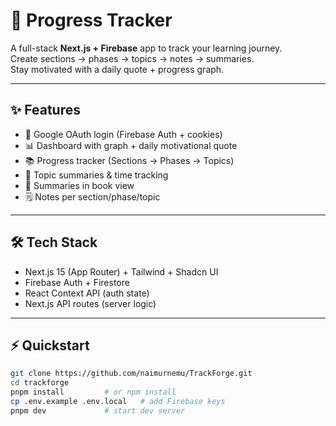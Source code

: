 # 🚀 Progress Tracker

A full-stack **Next.js + Firebase** app to track your learning journey.  
Create sections → phases → topics → notes → summaries.  
Stay motivated with a daily quote + progress graph.

---

## ✨ Features
- 🔐 Google OAuth login (Firebase Auth + cookies)
- 📊 Dashboard with graph + daily motivational quote
- 📚 Progress tracker (Sections → Phases → Topics)
- 📝 Topic summaries & time tracking
- 📖 Summaries in book view
- 🗒 Notes per section/phase/topic

---

## 🛠 Tech Stack
- Next.js 15 (App Router) + Tailwind + Shadcn UI  
- Firebase Auth + Firestore  
- React Context API (auth state)  
- Next.js API routes (server logic)  

---

## ⚡ Quickstart
```bash
git clone https://github.com/naimurnemu/TrackForge.git
cd trackforge
pnpm install         # or npm install
cp .env.example .env.local   # add Firebase keys
pnpm dev             # start dev server
